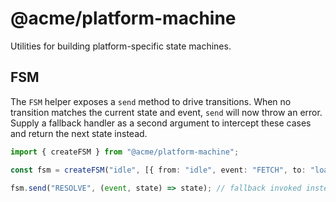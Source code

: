 # @acme/platform-machine

Utilities for building platform-specific state machines.

## FSM

The `FSM` helper exposes a `send` method to drive transitions. When no
transition matches the current state and event, `send` will now throw an
error. Supply a fallback handler as a second argument to intercept these
cases and return the next state instead.

```ts
import { createFSM } from "@acme/platform-machine";

const fsm = createFSM("idle", [{ from: "idle", event: "FETCH", to: "loading" }]);

fsm.send("RESOLVE", (event, state) => state); // fallback invoked instead of throwing
```
